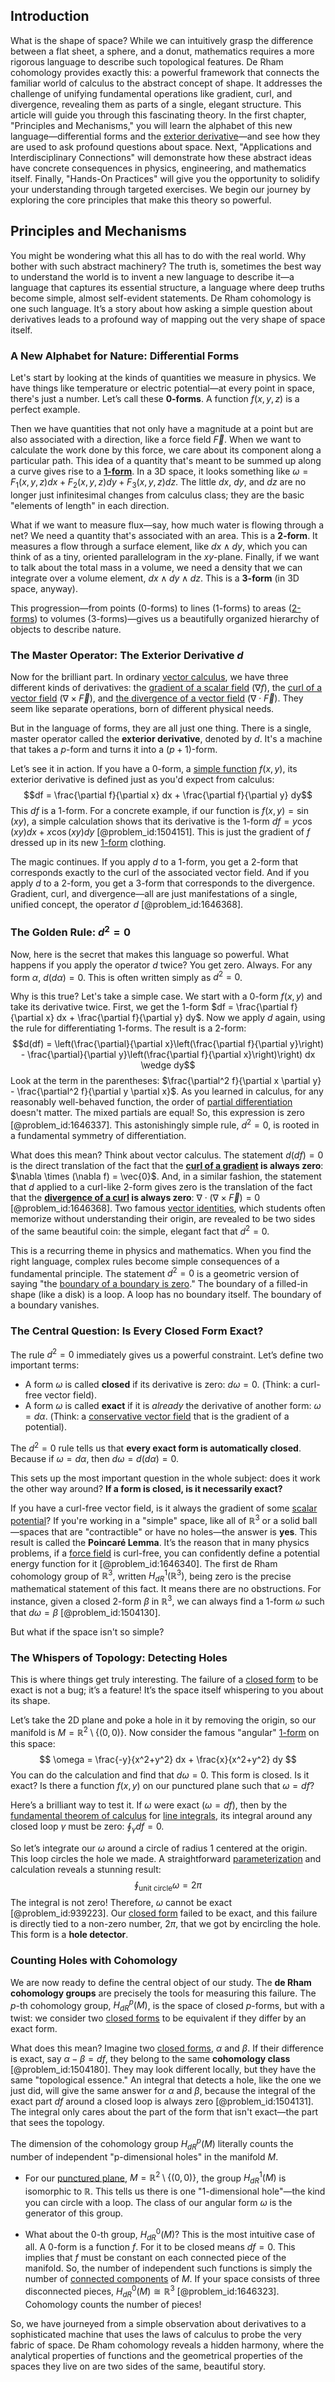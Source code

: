 ## Introduction
What is the shape of space? While we can intuitively grasp the difference between a flat sheet, a sphere, and a donut, mathematics requires a more rigorous language to describe such topological features. De Rham cohomology provides exactly this: a powerful framework that connects the familiar world of calculus to the abstract concept of shape. It addresses the challenge of unifying fundamental operations like gradient, curl, and divergence, revealing them as parts of a single, elegant structure. This article will guide you through this fascinating theory. In the first chapter, "Principles and Mechanisms," you will learn the alphabet of this new language—differential forms and the [exterior derivative](@article_id:161406)—and see how they are used to ask profound questions about space. Next, "Applications and Interdisciplinary Connections" will demonstrate how these abstract ideas have concrete consequences in physics, engineering, and mathematics itself. Finally, "Hands-On Practices" will give you the opportunity to solidify your understanding through targeted exercises. We begin our journey by exploring the core principles that make this theory so powerful.

## Principles and Mechanisms

You might be wondering what this all has to do with the real world. Why bother with such abstract machinery? The truth is, sometimes the best way to understand the world is to invent a new language to describe it—a language that captures its essential structure, a language where deep truths become simple, almost self-evident statements. De Rham cohomology is one such language. It’s a story about how asking a simple question about derivatives leads to a profound way of mapping out the very shape of space itself.

### A New Alphabet for Nature: Differential Forms

Let's start by looking at the kinds of quantities we measure in physics. We have things like temperature or electric potential—at every point in space, there's just a number. Let’s call these **0-forms**. A function $f(x, y, z)$ is a perfect example.

Then we have quantities that not only have a magnitude at a point but are also associated with a direction, like a force field $\vec{F}$. When we want to calculate the work done by this force, we care about its component along a particular path. This idea of a quantity that's meant to be summed up along a curve gives rise to a **[1-form](@article_id:275357)**. In a 3D space, it looks something like $\omega = F_1(x,y,z) dx + F_2(x,y,z) dy + F_3(x,y,z) dz$. The little $dx$, $dy$, and $dz$ are no longer just infinitesimal changes from calculus class; they are the basic "elements of length" in each direction.

What if we want to measure flux—say, how much water is flowing through a net? We need a quantity that's associated with an area. This is a **2-form**. It measures a flow through a surface element, like $dx \wedge dy$, which you can think of as a tiny, oriented parallelogram in the $xy$-plane. Finally, if we want to talk about the total mass in a volume, we need a density that we can integrate over a volume element, $dx \wedge dy \wedge dz$. This is a **3-form** (in 3D space, anyway).

This progression—from points (0-forms) to lines (1-forms) to areas ([2-forms](@article_id:187514)) to volumes (3-forms)—gives us a beautifully organized hierarchy of objects to describe nature.

### The Master Operator: The Exterior Derivative $d$

Now for the brilliant part. In ordinary [vector calculus](@article_id:146394), we have three different kinds of derivatives: the [gradient of a scalar field](@article_id:270271) ($\nabla f$), the [curl of a vector field](@article_id:145661) ($\nabla \times \vec{F}$), and [the divergence of a vector field](@article_id:264861) ($\nabla \cdot \vec{F}$). They seem like separate operations, born of different physical needs.

But in the language of forms, they are all just one thing. There is a single, master operator called the **exterior derivative**, denoted by $d$. It's a machine that takes a $p$-form and turns it into a $(p+1)$-form.

Let’s see it in action. If you have a 0-form, a [simple function](@article_id:160838) $f(x,y)$, its exterior derivative is defined just as you'd expect from calculus:
$$df = \frac{\partial f}{\partial x} dx + \frac{\partial f}{\partial y} dy$$
This $df$ is a 1-form. For a concrete example, if our function is $f(x, y) = \sin(xy)$, a simple calculation shows that its derivative is the 1-form $df = y \cos(xy) dx + x \cos(xy) dy$ [@problem_id:1504151]. This is just the gradient of $f$ dressed up in its new [1-form](@article_id:275357) clothing.

The magic continues. If you apply $d$ to a 1-form, you get a 2-form that corresponds exactly to the curl of the associated vector field. And if you apply $d$ to a 2-form, you get a 3-form that corresponds to the divergence. Gradient, curl, and divergence—all are just manifestations of a single, unified concept, the operator $d$ [@problem_id:1646368].

### The Golden Rule: $d^2 = 0$

Now, here is the secret that makes this language so powerful. What happens if you apply the operator $d$ twice? You get zero. Always. For any form $\alpha$, $d(d\alpha) = 0$. This is often written simply as $d^2 = 0$.

Why is this true? Let's take a simple case. We start with a 0-form $f(x,y)$ and take its derivative twice. First, we get the 1-form $df = \frac{\partial f}{\partial x} dx + \frac{\partial f}{\partial y} dy$. Now we apply $d$ again, using the rule for differentiating 1-forms. The result is a 2-form:
$$d(df) = \left(\frac{\partial}{\partial x}\left(\frac{\partial f}{\partial y}\right) - \frac{\partial}{\partial y}\left(\frac{\partial f}{\partial x}\right)\right) dx \wedge dy$$
Look at the term in the parentheses: $\frac{\partial^2 f}{\partial x \partial y} - \frac{\partial^2 f}{\partial y \partial x}$. As you learned in calculus, for any reasonably well-behaved function, the order of [partial differentiation](@article_id:194118) doesn't matter. The mixed partials are equal! So, this expression is zero [@problem_id:1646337]. This astonishingly simple rule, $d^2=0$, is rooted in a fundamental symmetry of differentiation.

What does this mean? Think about vector calculus. The statement $d(df)=0$ is the direct translation of the fact that the **[curl of a gradient](@article_id:273674) is always zero**: $\nabla \times (\nabla f) = \vec{0}$. And, in a similar fashion, the statement that $d$ applied to a curl-like 2-form gives zero is the translation of the fact that the **[divergence of a curl](@article_id:271068) is always zero**: $\nabla \cdot (\nabla \times \vec{F}) = 0$ [@problem_id:1646368]. Two famous [vector identities](@article_id:273447), which students often memorize without understanding their origin, are revealed to be two sides of the same beautiful coin: the simple, elegant fact that $d^2 = 0$.

This is a recurring theme in physics and mathematics. When you find the right language, complex rules become simple consequences of a fundamental principle. The statement $d^2=0$ is a geometric version of saying "the [boundary of a boundary is zero](@article_id:269413)." The boundary of a filled-in shape (like a disk) is a loop. A loop has no boundary itself. The boundary of a boundary vanishes.

### The Central Question: Is Every Closed Form Exact?

The rule $d^2=0$ immediately gives us a powerful constraint. Let’s define two important terms:
- A form $\omega$ is called **closed** if its derivative is zero: $d\omega = 0$. (Think: a curl-free vector field).
- A form $\omega$ is called **exact** if it is *already* the derivative of another form: $\omega = d\alpha$. (Think: a [conservative vector field](@article_id:264542) that is the gradient of a potential).

The $d^2=0$ rule tells us that **every exact form is automatically closed**. Because if $\omega = d\alpha$, then $d\omega = d(d\alpha) = 0$.

This sets up the most important question in the whole subject: does it work the other way around? **If a form is closed, is it necessarily exact?**

If you have a curl-free vector field, is it always the gradient of some [scalar potential](@article_id:275683)? If you're working in a "simple" space, like all of $\mathbb{R}^3$ or a solid ball—spaces that are "contractible" or have no holes—the answer is **yes**. This result is called the **Poincaré Lemma**. It’s the reason that in many physics problems, if a [force field](@article_id:146831) is curl-free, you can confidently define a potential energy function for it [@problem_id:1646340]. The first de Rham cohomology group of $\mathbb{R}^3$, written $H^1_{dR}(\mathbb{R}^3)$, being zero is the precise mathematical statement of this fact. It means there are no obstructions. For instance, given a closed 2-form $\beta$ in $\mathbb{R}^3$, we can always find a 1-form $\omega$ such that $d\omega = \beta$ [@problem_id:1504130].

But what if the space isn't so simple?

### The Whispers of Topology: Detecting Holes

This is where things get truly interesting. The failure of a [closed form](@article_id:270849) to be exact is not a bug; it’s a feature! It’s the space itself whispering to you about its shape.

Let’s take the 2D plane and poke a hole in it by removing the origin, so our manifold is $M = \mathbb{R}^2 \setminus \{(0,0)\}$. Now consider the famous "angular" [1-form](@article_id:275357) on this space:
$$ \omega = \frac{-y}{x^2+y^2} dx + \frac{x}{x^2+y^2} dy $$
You can do the calculation and find that $d\omega = 0$. This form is closed. Is it exact? Is there a function $f(x,y)$ on our punctured plane such that $\omega = df$?

Here’s a brilliant way to test it. If $\omega$ were exact ($\omega = df$), then by the [fundamental theorem of calculus](@article_id:146786) for [line integrals](@article_id:140923), its integral around any closed loop $\gamma$ must be zero: $\oint_\gamma df = 0$.

So let’s integrate our $\omega$ around a circle of radius 1 centered at the origin. This loop circles the hole we made. A straightforward [parameterization](@article_id:264669) and calculation reveals a stunning result:
$$ \oint_{\text{unit circle}} \omega = 2\pi $$
The integral is not zero! Therefore, $\omega$ cannot be exact [@problem_id:939223]. Our [closed form](@article_id:270849) failed to be exact, and this failure is directly tied to a non-zero number, $2\pi$, that we got by encircling the hole. This form is a **hole detector**.

### Counting Holes with Cohomology

We are now ready to define the central object of our study. The **de Rham cohomology groups** are precisely the tools for measuring this failure. The $p$-th cohomology group, $H^p_{dR}(M)$, is the space of closed $p$-forms, but with a twist: we consider two [closed forms](@article_id:272466) to be equivalent if they differ by an exact form.

What does this mean? Imagine two [closed forms](@article_id:272466), $\alpha$ and $\beta$. If their difference is exact, say $\alpha - \beta = df$, they belong to the same **cohomology class** [@problem_id:1504180]. They may look different locally, but they have the same "topological essence." An integral that detects a hole, like the one we just did, will give the same answer for $\alpha$ and $\beta$, because the integral of the exact part $df$ around a closed loop is always zero [@problem_id:1504131]. The integral only cares about the part of the form that isn't exact—the part that sees the topology.

The dimension of the cohomology group $H^p_{dR}(M)$ literally counts the number of independent "p-dimensional holes" in the manifold $M$.

- For our [punctured plane](@article_id:149768), $M = \mathbb{R}^2 \setminus \{(0,0)\}$, the group $H^1_{dR}(M)$ is isomorphic to $\mathbb{R}$. This tells us there is one "1-dimensional hole"—the kind you can circle with a loop. The class of our angular form $\omega$ is the generator of this group.

- What about the 0-th group, $H^0_{dR}(M)$? This is the most intuitive case of all. A 0-form is a function $f$. For it to be closed means $df=0$. This implies that $f$ must be constant on each connected piece of the manifold. So, the number of independent such functions is simply the number of [connected components](@article_id:141387) of $M$. If your space consists of three disconnected pieces, $H^0_{dR}(M) \cong \mathbb{R}^3$ [@problem_id:1646323]. Cohomology counts the number of pieces!

So, we have journeyed from a simple observation about derivatives to a sophisticated machine that uses the laws of calculus to probe the very fabric of space. De Rham cohomology reveals a hidden harmony, where the analytical properties of functions and the geometrical properties of the spaces they live on are two sides of the same, beautiful story.